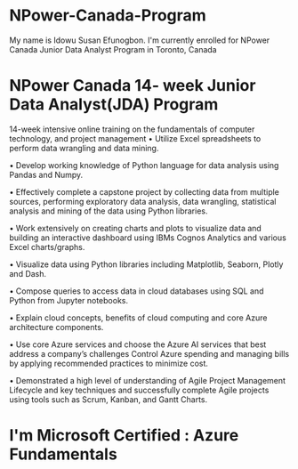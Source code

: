 # NPower-Canada-Program

My name is Idowu Susan Efunogbon. I'm currently enrolled for NPower Canada Junior Data Analyst Program in Toronto, Canada


# NPower Canada 14- week Junior Data Analyst(JDA) Program

14-week intensive online training on the fundamentals of computer technology, and project management
•	Utilize Excel spreadsheets to perform data wrangling and data mining.

•	Develop working knowledge of Python language for data analysis using Pandas and Numpy.

•	Effectively complete a capstone project by collecting data from multiple sources, performing exploratory data analysis, data wrangling, statistical analysis and mining of the data using Python libraries.

•	Work extensively on creating charts and plots to visualize data and building an interactive dashboard using IBMs Cognos Analytics and various Excel charts/graphs.

•	Visualize data using Python libraries including Matplotlib, Seaborn, Plotly and Dash.

•	Compose queries to access data in cloud databases using SQL and Python from Jupyter notebooks.

•	Explain cloud concepts, benefits of cloud computing and core Azure architecture components.

•	Use core Azure services and choose the Azure AI services that best address a company’s challenges Control Azure spending and managing bills by applying recommended practices to minimize cost.

•	Demonstrated a high level of understanding of Agile Project Management Lifecycle and key techniques and successfully complete Agile projects using tools such as Scrum, Kanban, and Gantt Charts.

# I'm Microsoft Certified : Azure Fundamentals

